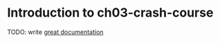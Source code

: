 # Introduction to ch03-crash-course

TODO: write [great documentation](http://jacobian.org/writing/what-to-write/)
